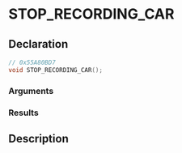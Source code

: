 # STOP_RECORDING_CAR

## Declaration
```cpp
// 0x55A80BD7
void STOP_RECORDING_CAR();
```

### Arguments

### Results

## Description
